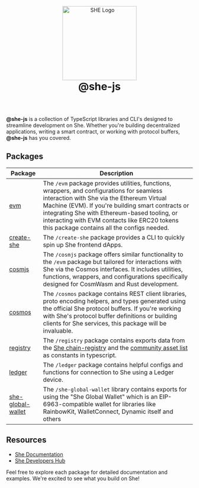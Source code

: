<div align="center">
<img src="https://raw.githubusercontent.com/cosmos/chain-registry/master/she/images/she.png" alt="SHE Logo" width="200">
<h1 style="margin: 0">@she-js</h1>
</div>

<br><br>

**@she-js** is a collection of TypeScript libraries and CLI's designed to streamline development on She. Whether you're building decentralized applications, writing a smart contract, or working with protocol buffers, **@she-js** has you covered.

## Packages

| Package                                                           | Description                                                                                                                                                                                                                                                                                                                                  |
|-------------------------------------------------------------------|----------------------------------------------------------------------------------------------------------------------------------------------------------------------------------------------------------------------------------------------------------------------------------------------------------------------------------------------|
| [evm](/@she-js/docs/modules/evm.html)                             | The `/evm` package provides utilities, functions, wrappers, and configurations for seamless interaction with She via the Ethereum Virtual Machine (EVM). If you're building smart contracts or integrating She with Ethereum-based tooling, or interacting with EVM contacts like ERC20 tokens this package contains all the configs needed. |
| [create-she](/@she-js/docs/modules/create-she.html)               | The `/create-she` package provides a CLI to quickly spin up She frontend dApps.                                                                                                                                                                                                                                                              |
| [cosmjs](/@she-js/docs/modules/cosmjs.html)                       | The `/cosmjs` package offers similar functionality to the `/evm` package but tailored for interactions with She via the Cosmos interfaces. It includes utilities, functions, wrappers, and configurations specifically designed for CosmWasm and Rust development.                                                                           |
| [cosmos](/@she-js/docs/modules/cosmos.html)                       | The `/cosmos` package contains REST client libraries, proto encoding helpers, and types generated using the official She protocol buffers. If you're working with She's protocol buffer definitions or building clients for She services, this package will be invaluable.                                                                   |
| [registry](/@she-js/docs/modules/registry.html)                   | The `/registry` package contains exports data from the [She chain-registry](https://github.com/she-protocol/chain-registry) and the [community asset list](https://github.com/she-protocol/she-assetlist) as constants in typescript.                                                                                                    |
| [ledger](/@she-js/docs/modules/ledger.html)                       | The `/ledger` package contains helpful configs and functions for connection to She using a Ledger device.                                                                                                                                                                                                                                    |
| [she-global-wallet](/@she-js/docs/modules/she-global-wallet.html) | The `/she-global-wallet` library contains exports for using the "She Global Wallet" which is an EIP-6963-compatible wallet for libraries like RainbowKit, WalletConnect, Dynamic itself and others                                                                                                                                           |

## Resources

- [She Documentation](https://docs.she.io)
- [She Developers Hub](https://www.she.io/developers)

Feel free to explore each package for detailed documentation and examples. We're excited to see what you build on She!
